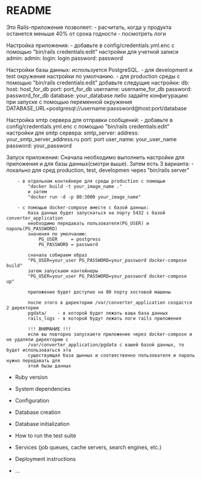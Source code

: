 # README

Это Rails-приложение позволяет:
    - расчитать, когда у продукта останется меньше 40% от срока годности
    - посмотреть логи

Настройка приложения:
    - добавьте в config/credentials.yml.enc с помощью "bin/rails credentials:edit" настройки для учетной записи admin:
        admin:
          login: login
          password: password

Настройки базы данных: используется PostgreSQL.
    - для development и test окружения настройки по умолчанию.
    - для production среды с помощью "bin/rails credentials:edit" добавьте следущие настройки:
        db:
          host: host_for_db
          port: port_for_db
          username: username_for_db
          password: password_for_db
          database: your_database
    либо задайте конфигурацию при запуске с помощью переменной окружения
        DATABASE_URL=postgresql://username:passsword@host:port/database

Настройка smtp сервера для отправки сообщений:
    - добавьте в config/credentials.yml.enc с помощью "bin/rails credentials:edit" настройки для smtp сервера:
        smtp_server:
            address: your_smtp_server_address.ru
            port: port
            user_name: your_user_name
            password: your_password

Запуск приложения: 
    Сначала необходимо выполнить настройки для приложения и для базы данных(смотри выше). Затем есть 3 варианта:
        - локально для сред production, test, developmen через "bin/rails server"

        - в отдельном контейнере для среды production с помощью
            "docker build -t your_image_name ."
            и затем
            "docker run -d -p 80:3000 your_image_name"

        - с помощью docker-compose вместе с базой данных:
            база данных будет запускаться на порту 5432 c базой converter_application
            необходимо передавать пользователя(PG_USER) и пароль(PG_PASSWORD)
            значения по умолчанию: 
                PG_USER     = postgress
                PG_PASSWORD = password

            сначала собираем образ
            "PG_USER=your_user PG_PASSWORD=your_password docker-compose build"
            затем запускаем контейнеры
            "PG_USER=your_user PG_PASSWORD=your_password docker-compose up"

            приложение будет доступно на 80 порту хостовой машины

            после этого в директории /var/converter_application создастся 2 директории
            pgdata/    - в которой будет лежать ваша база данных
            rails_logs - в которой будут лежать логи rails приложения

            !!! ВНИМАНИЕ !!!
            если вы повторно запускаете приложение через docker-compose и не удаляли директорию с 
            /var/converter_application/pgdata с вашей базой данных, то будет использоваться эта
            существующая база дынных и соотвественно пользователя и пароль нужно передавать для 
            этой бызы данных




* Ruby version

* System dependencies

* Configuration

* Database creation

* Database initialization

* How to run the test suite

* Services (job queues, cache servers, search engines, etc.)

* Deployment instructions

* ...
